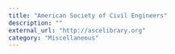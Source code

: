 ```yaml
---
title: "American Society of Civil Engineers"
description: ""
external_url: "http://ascelibrary.org"
category: "Miscellaneous"
---
```

